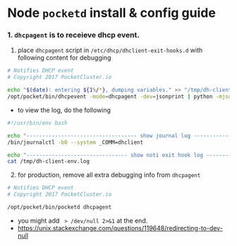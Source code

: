 # Node `pocketd` install & config guide

### 1. `dhcpagent` is to receieve dhcp event.

1. place `dhcpagent` script in `/etc/dhcp/dhclient-exit-hooks.d` with following content for debugging

  ```sh
  # Notifies DHCP event
  # Copyright 2017 PocketCluster.io

  echo "$(date): entering ${1%/*}, dumping variables." >> "/tmp/dh-client-env.log"
  /opt/pocket/bin/dhcpevent -mode=dhcpagent -dev=jsonprint | python -mjson.tool >>  "/tmp/dh-client-env.log"
  ```
  - to view the log, do the following

  ```sh
  #!/usr/bin/env bash

  echo "----------------------------------- show journal log ------------------------------------"
  /bin/journalctl -b0 --system _COMM=dhclient

  echo "-------------------------------- show noti exit hook log --------------------------------"
  cat /tmp/dh-client-env.log
  ```
2. for production, remove all extra debugging info from `dhcpagent`

  ```sh
  # Notifies DHCP event
  # Copyright 2017 PocketCluster.io

  /opt/pocket/bin/pocketd dhcpagent
  ```
  - you might add ` > /dev/null 2>&1` at the end.
  - <https://unix.stackexchange.com/questions/119648/redirecting-to-dev-null>